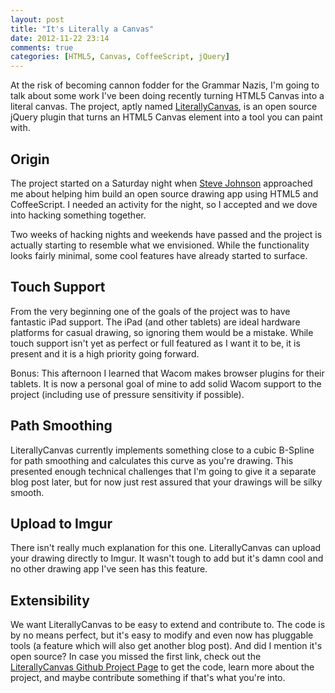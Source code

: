 ```yaml
---
layout: post
title: "It's Literally a Canvas"
date: 2012-11-22 23:14
comments: true
categories: [HTML5, Canvas, CoffeeScript, jQuery]
---
```


At the risk of becoming cannon fodder for the Grammar Nazis, I'm going to talk about some work I've been doing recently turning HTML5 Canvas into a literal canvas. The project, aptly named [LiterallyCanvas](http://literallycanvas.com/), is an open source jQuery plugin that turns an HTML5 Canvas element into a tool you can paint with.

## Origin
The project started on a Saturday night when [Steve Johnson](http://steveasleep.com) approached me about helping him build an open source drawing app using HTML5 and CoffeeScript. I needed an activity for the night, so I accepted and we dove into hacking something together.

Two weeks of hacking nights and weekends have passed and the project is actually starting to resemble what we envisioned. While the functionality looks fairly minimal, some cool features have already started to surface.

## Touch Support
From the very beginning one of the goals of the project was to have fantastic iPad support. The iPad (and other tablets) are ideal hardware platforms for casual drawing, so ignoring them would be a mistake. While touch support isn't yet as perfect or full featured as I want it to be, it is present and it is a high priority going forward.

Bonus: This afternoon I learned that Wacom makes browser plugins for their tablets. It is now a personal goal of mine to add solid Wacom support to the project (including use of pressure sensitivity if possible).

## Path Smoothing
LiterallyCanvas currently implements something close to a cubic B-Spline for path smoothing and calculates this curve as you're drawing. This presented enough technical challenges that I'm going to give it a separate blog post later, but for now just rest assured that your drawings will be silky smooth.

## Upload to Imgur
There isn't really much explanation for this one. LiterallyCanvas can upload your drawing directly to Imgur. It wasn't tough to add but it's damn cool and no other drawing app I've seen has this feature.

## Extensibility
We want LiterallyCanvas to be easy to extend and contribute to. The code is by no means perfect, but it's easy to modify and even now has pluggable tools (a feature which will also get another blog post). And did I mention it's open source? In case you missed the first link, check out the [LiterallyCanvas Github Project Page](http://literallycanvas.com/) to get the code, learn more about the project, and maybe contribute something if that's what you're into.